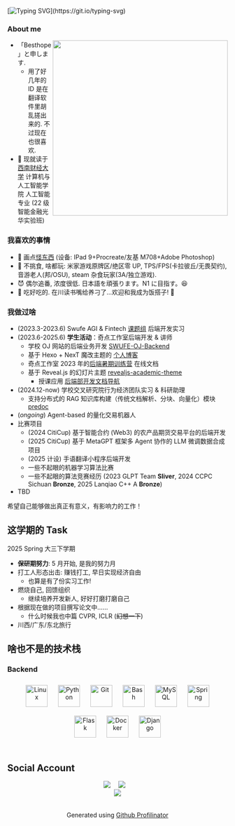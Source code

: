 <!--https://readme-typing-svg.demolab.com/demo/-->

[![Typing SVG](https://readme-typing-svg.demolab.com?font=Fira+Code&pause=1000&color=F7442B&center=true&vCenter=true&width=435&lines=Hello,+I'm+Besthope!)](https://git.io/typing-svg)

### About me

<a href="#">
<img align="right" src='https://github-readme-stats.vercel.app/api?username=Besthope-Official&show_icons=true' width="400px" />
</a>

- 「Besthope」と申します.
  - 用了好几年的 ID 是在翻译软件里胡乱搓出来的. 不过现在也很喜欢.
- 🐒 现就读于 [西南财经大学](https://e.swufe.edu.cn/) 计算机与人工智能学院 人工智能 专业 (22 级智能金融光华实验班)

### 我喜欢的事情

- 🎨 画点[怪东西](https://besthope-official.github.io/gallery/) (设备: IPad 9+Procreate/友基 M708+Adobe Photoshop)
- 🎵 不挑食, 啥都玩: 米家游戏原牌区/绝区零 UP, TPS/FPS(卡拉彼丘/无畏契约), 音游老人(邦/OSU), steam 杂食玩家(3A/独立游戏).
- 😈 偶尔追番, 浓度很低. 日本語を頑張ります。N1 に目指す。😆
- 🍔 吃好吃的. 在川读书嘴给养刁了...欢迎和我成为饭搭子! 🍖

### 我做过啥

- (2023.3-2023.6) Swufe AGI & Fintech [课题组](https://www.swufenlp.group/) 后端开发实习
- (2023.6-2025.6) **学生活动**：奇点工作室后端开发 & 讲师
  - 学校 OJ 网站的后端业务开发 [SWUFE-OJ-Backend](https://github.com/SingularityLab-SWUFE/SWUFE-OJ-Backend)
  - 基于 Hexo + NexT 魔改主题的 [个人博客](https://besthope-official.github.io/)
  - 奇点工作室 2023 年的[后端暑期训练营](https://singularity-backend.gitbook.io/backend-online-doc/) 在线文档
  - 基于 Reveal.js 的幻灯片主题 [revealjs-academic-theme](https://github.com/Besthope-Official/revealjs-academic-theme)
    - 授课应用 [后端部开发文档导航](https://besthope-official.github.io/slides-page/)
- (2024.12-now) 学校交叉研究院行为经济团队实习 & 科研助理
  - 支持分布式的 RAG 知识库构建（传统文档解析、分块、向量化）模块 [predoc](https://github.com/Besthope-Official/predoc)
- (*ongoing*) Agent-based 的量化交易机器人
- 比赛项目
  - (2024 CitiCup) 基于智能合约 (Web3) 的农产品期货交易平台的后端开发
  - (2025 CitiCup) 基于 MetaGPT 框架多 Agent 协作的 LLM 微调数据合成项目
  - (2025 计设) 手语翻译小程序后端开发
  - 一些不起眼的机器学习算法比赛
  - 一些不起眼的算法竞赛经历 (2023 GLPT Team **Sliver**, 2024 CCPC Sichuan **Bronze**, 2025 Lanqiao C++ A **Bronze**)
- TBD

希望自己能够做出真正有意义，有影响力的工作！

## 这学期的 Task

2025 Spring 大三下学期

- **保研期努力**: 5 月开始, 是我的努力月
- 打工人形态出击: 赚钱打工, 早日实现经济自由
  - 也算是有了份实习工作!
- 燃烧自己, 回馈组织
  - 继续培养开发新人, 好好打磨打磨自己
- 根据现在做的项目撰写论文中……
  - 什么时候我也中篇 CVPR, ICLR (~~幻想一下~~)
- 川西/广东/东北旅行

## 啥也不是的技术栈

### Backend

<div align="center">  
<a href="https://www.linux.org/" target="_blank"><img style="margin: 10px" src="https://profilinator.rishav.dev/skills-assets/linux-original.svg" alt="Linux" height="50" /></a>  
<a href="https://www.python.org/" target="_blank"><img style="margin: 10px" src="https://profilinator.rishav.dev/skills-assets/python-original.svg" alt="Python" height="50" /></a>  
<a href="https://github.com/" target="_blank"><img style="margin: 10px" src="https://profilinator.rishav.dev/skills-assets/git-scm-icon.svg" alt="Git" height="50" /></a>  
<a href="https://www.gnu.org/software/bash/" target="_blank"><img style="margin: 10px" src="https://profilinator.rishav.dev/skills-assets/gnu_bash-icon.svg" alt="Bash" height="50" /></a>  
<a href="https://www.mysql.com/" target="_blank"><img style="margin: 10px" src="https://profilinator.rishav.dev/skills-assets/mysql-original-wordmark.svg" alt="MySQL" height="50" /></a>  
<a href="https://docs.spring.io/spring-framework/docs/3.0.x/reference/expressions.html#:~:text=The%20Spring%20Expression%20Language%20(SpEL,and%20basic%20string%20templating%20functionality." target="_blank"><img style="margin: 10px" src="https://profilinator.rishav.dev/skills-assets/springio-icon.svg" alt="Spring" height="50" /></a>  
<a href="https://flask.palletsprojects.com/" target="_blank"><img style="margin: 10px" src="https://profilinator.rishav.dev/skills-assets/flask.png" alt="Flask" height="50" /></a>  
<a href="https://www.docker.com/" target="_blank"><img style="margin: 10px" src="https://profilinator.rishav.dev/skills-assets/docker-original-wordmark.svg" alt="Docker" height="50" /></a>  
<a href="https://www.djangoproject.com/" target="_blank"><img style="margin: 10px" src="https://profilinator.rishav.dev/skills-assets/django-original.svg" alt="Django" height="50" /></a>  
</div>
</td></tr></table>

<br/>

## Social Account

<div align="center">
  <a href="https://space.bilibili.com/6565285/"><img src="https://img.shields.io/badge/bilibili-B%E7%AB%99-ff69b4"></a>&emsp;
  <a href="https://www.zhihu.com/people/xie-bai-heng-28/"><img src="https://img.shields.io/badge/zhihu-%E7%9F%A5%E4%B9%8E-blue"></a>&emsp;
<!-- 访客数统计徽标 -->
<div align="center">
<img src="https://komarev.com/ghpvc/?username=Besthope-Official&&style=flat-square" align="center" />
</div>

<br/>

<br/>

<div align="center">Generated using <a href="https://profilinator.rishav.dev/" target="_blank">Github Profilinator</a></div>
